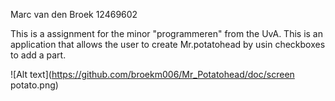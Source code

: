 Marc van den Broek
12469602

This is a assignment for the minor "programmeren" from the UvA. 
This is an application that allows the user to create Mr.potatohead by usin checkboxes to add a part.

![Alt text](https://github.com/broekm006/Mr_Potatohead/doc/screen potato.png)
